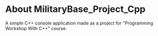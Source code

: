 # About MilitaryBase_Project_Cpp
A simple C++ console application made as a project for "Programming Workshop With C++" course.
